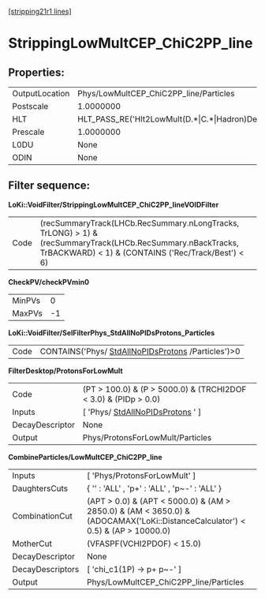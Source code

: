 [[stripping21r1 lines]](./stripping21r1-ew)

# StrippingLowMultCEP_ChiC2PP_line

## Properties:

|                |                                                        |
|----------------|--------------------------------------------------------|
| OutputLocation | Phys/LowMultCEP_ChiC2PP_line/Particles                 |
| Postscale      | 1.0000000                                              |
| HLT            | HLT_PASS_RE('Hlt2LowMult(D.\*\|C.\*\|Hadron)Decision') |
| Prescale       | 1.0000000                                              |
| L0DU           | None                                                   |
| ODIN           | None                                                   |

## Filter sequence:

**LoKi::VoidFilter/StrippingLowMultCEP_ChiC2PP_lineVOIDFilter**

|      |                                                                                                                                                                    |
|------|--------------------------------------------------------------------------------------------------------------------------------------------------------------------|
| Code | (recSummaryTrack(LHCb.RecSummary.nLongTracks, TrLONG) \> 1) & (recSummaryTrack(LHCb.RecSummary.nBackTracks, TrBACKWARD) \< 1) & (CONTAINS ('Rec/Track/Best') \< 6) |

**CheckPV/checkPVmin0**

|        |     |
|--------|-----|
| MinPVs | 0   |
| MaxPVs | -1  |

**LoKi::VoidFilter/SelFilterPhys_StdAllNoPIDsProtons_Particles**

|      |                                                                                            |
|------|--------------------------------------------------------------------------------------------|
| Code | CONTAINS('Phys/ [StdAllNoPIDsProtons](./stripping21r1-stdallnopidsprotons) /Particles')\>0 |

**FilterDesktop/ProtonsForLowMult**

|                 |                                                                           |
|-----------------|---------------------------------------------------------------------------|
| Code            | (PT \> 100.0) & (P \> 5000.0) & (TRCHI2DOF \< 3.0) & (PIDp \> 0.0)        |
| Inputs          | [ 'Phys/ [StdAllNoPIDsProtons](./stripping21r1-stdallnopidsprotons) ' ] |
| DecayDescriptor | None                                                                      |
| Output          | Phys/ProtonsForLowMult/Particles                                          |

**CombineParticles/LowMultCEP_ChiC2PP_line**

|                  |                                                                                                                                    |
|------------------|------------------------------------------------------------------------------------------------------------------------------------|
| Inputs           | [ 'Phys/ProtonsForLowMult' ]                                                                                                     |
| DaughtersCuts    | { '' : 'ALL' , 'p+' : 'ALL' , 'p\~-' : 'ALL' }                                                                                     |
| CombinationCut   | (APT \> 0.0) & (APT \< 5000.0) & (AM \> 2850.0) & (AM \< 3650.0) & (ADOCAMAX('LoKi::DistanceCalculator') \< 0.5) & (AP \> 10000.0) |
| MotherCut        | (VFASPF(VCHI2PDOF) \< 15.0)                                                                                                        |
| DecayDescriptor  | None                                                                                                                               |
| DecayDescriptors | [ 'chi_c1(1P) -\> p+ p\~-' ]                                                                                                     |
| Output           | Phys/LowMultCEP_ChiC2PP_line/Particles                                                                                             |
